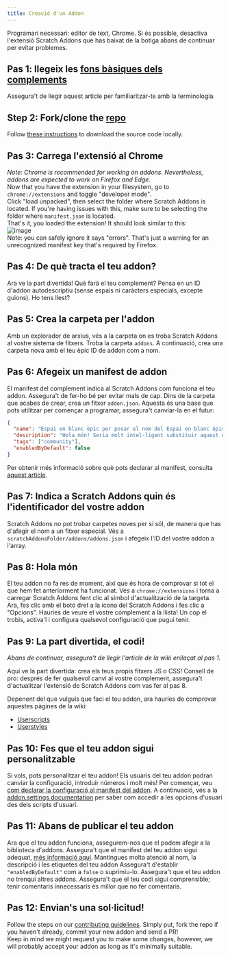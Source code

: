 ```yaml
---
title: Creació d'un Addon
---
```

Programari necessari: editor de text, Chrome.
Si és possible, desactiva l'extensió Scratch Addons que has baixat de la botiga abans de continuar per evitar problemes.

## Pas 1: llegeix les [fons bàsiques dels complements](/docs/develop/getting-started/addon-basics/)
Assegura't de llegir aquest article per familiaritzar-te amb la terminologia.

## Step 2: Fork/clone the [repo](https://github.com/ScratchAddons/ScratchAddons)
Follow [these instructions](/docs/getting-started/installing/#from-source) to download the source code locally.

## Pas 3: Carrega l'extensió al Chrome
*Note: Chrome is recommended for working on addons. Nevertheless, addons are expected to work on Firefox and Edge.*  
Now that you have the extension in your filesystem, go to `chrome://extensions` and toggle "developer mode".  
Click "load unpacked", then select the folder where Scratch Addons is located. If you're having issues with this, make sure to be selecting the folder where `manifest.json` is located.  
That's it, you loaded the extension! It should look similar to this:  
![image](https://user-images.githubusercontent.com/17484114/91502527-accfd580-e89e-11ea-9e16-7daa2b808379.png)  
Note: you can safely ignore it says "errors". That's just a warning for an unrecognized manifest key that's required by Firefox.

## Pas 4: De què tracta el teu addon?
Ara ve la part divertida!
Què farà el teu complement? Pensa en un ID d'addon autodescriptiu (sense espais ni caràcters especials, excepte guions).
Ho tens llest?

## Pas 5: Crea la carpeta per l'addon
Amb un explorador de arxius, vés a la carpeta on es troba Scratch Addons al vostre sistema de fitxers. Troba la carpeta `addons`.
A continuació, crea una carpeta nova amb el teu èpic ID de addon com a nom.

## Pas 6: Afegeix un manifest de addon
El manifest del complement indica al Scratch Addons com funciona el teu addon. Assegura't de fer-ho bé per evitar mals de cap.
Dins de la carpeta que acabes de crear, crea un fitxer `addon.json`.
Aquesta és una base que pots utilitzar per començar a programar, assegura't canviar-la en el futur:
```json
{
  "name": "Espai en blanc èpic per posar el nom del Espai en blanc èpic per posar el nom del complement",
  "description": "Hola món! Seria molt intel·ligent substituir aquest espai en blanc per una descripció.",
  "tags": ["community"],
  "enabledByDefault": false
}
```
Per obtenir més informació sobre què pots declarar al manifest, consulta [aquest article](/docs/reference/addon-manifest/).


## Pas 7: Indica a Scratch Addons quin és l'identificador del vostre addon
Scratch Addons no pot trobar carpetes noves per si sól, de manera que has d'afegir el nom a un fitxer especial.
Vés a `scratchAddonsFolder/addons/addons.json` i afegeix l'ID del vostre addon a l'array.

## Pas 8: Hola món
El teu addon no fa res de moment, així que és hora de comprovar si tot el que hem fet anteriorment ha funcionat.
Vés a `chrome://extensions` i torna a carregar Scratch Addons fent clic al símbol d'actualització de la targeta.
Ara, fes clic amb el botó dret a la icona del Scratch Addons i fes clic a "Opcions".
Hauríes de veure el vostre complement a la llista! Un cop el trobis, activa'l i configura qualsevol configuració que pugui tenir.

## Pas 9: La part divertida, el codi!
*Abans de continuar, assegura't de llegir l'article de la wiki enllaçat al pas 1.* 

Aquí ve la part divertida: crea els teus propis fitxers JS o CSS!
Consell de pro: després de fer qualsevol canvi al vostre complement, assegura't d'actualitzar l'extensió de Scratch Addons com vas fer al pas 8.

Depenent del que vulguis que faci el teu addon, ara hauríes de comprovar aquestes pàgines de la wiki:
- [Userscripts](/docs/develop/userscripts)
- [Userstyles](/docs/develop/userstyles)

## Pas 10: Fes que el teu addon sigui personalitzable
Si vols, pots personalitzar el teu addon!
Els usuaris del teu addon podran canviar la configuració, introduir números i molt més!
Per començar, veu [com declarar la configuració al manifest del addon](/docs/reference/addon-manifest/#settings-object).
A continuació, vés a la [addon.settings documentation](/docs/reference/addon-api/addon.settings) per saber com accedir a les opcions d'usuari des dels scripts d'usuari.

## Pas 11: Abans de publicar el teu addon
Ara que el teu addon funciona, assegurem-nos que el podem afegir a la biblioteca d'addons.
Assegura't que el manifest del teu addon sigui adequat, [més informació aquí](/docs/reference/addon-manifest). Mantingues molta atenció al nom, la descripció i les etiquetes del teu addon Assegura't d'establir `"enabledByDefault"` com a `false` o suprimiu-lo.
Assegura't que el teu addon no trenqui altres addons.
Assegura't que el teu codi sigui comprensible; tenir comentaris innecessaris és millor que no fer comentaris.

## Pas 12: Envian's una sol·licitud!
Follow the steps on our [contributing guidelines](https://github.com/ScratchAddons/ScratchAddons/blob/master/.github/CONTRIBUTING.md). Simply put, fork the repo if you haven't already, commit your new addon and send a PR!  
Keep in mind we might request you to make some changes, however, we will probably accept your addon as long as it's minimally suitable.
